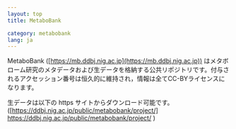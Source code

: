 ```yaml
---
layout: top
title: MetaboBank

category: metabobank
lang: ja
---
```


MetaboBank ([https://mb.ddbj.nig.ac.jp](https://mb.ddbj.nig.ac.jp)) はメタボローム研究のメタデータおよび生データを格納する公共リポジトリです。付与されるアクセッション番号は恒久的に維持され，情報は全てCC-BYライセンスになります。

生データは以下の https サイトからダウンロード可能です。
([https://ddbj.nig.ac.jp/public/metabobank/project/] https://ddbj.nig.ac.jp/public/metabobank/project/
)
